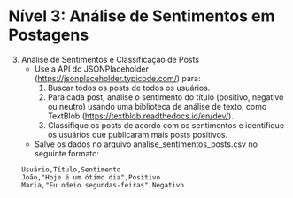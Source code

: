 # Nível 3: Análise de Sentimentos em Postagens
3. Análise de Sentimentos e Classificação de Posts
    - Use a API do JSONPlaceholder (https://jsonplaceholder.typicode.com/) para:
        1. Buscar todos os posts de todos os usuários.
        2. Para cada post, analise o sentimento do título (positivo, negativo ou neutro) usando uma biblioteca de análise de texto, como TextBlob (https://textblob.readthedocs.io/en/dev/).
        3. Classifique os posts de acordo com os sentimentos e identifique os usuários que publicaram mais posts positivos.
    - Salve os dados no arquivo analise_sentimentos_posts.csv no seguinte formato:
    ```arduino
    Usuário,Título,Sentimento
    João,"Hoje é um ótimo dia",Positivo
    Maria,"Eu odeio segundas-feiras",Negativo
    ```